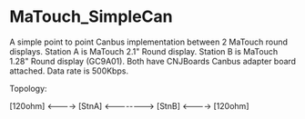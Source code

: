 # MaTouch_SimpleCan
A simple point to point Canbus implementation between 2 MaTouch round displays. 
Station A is MaTouch 2.1" Round display. 
Station B is MaTouch 1.28" Round display (GC9A01).
Both have CNJBoards Canbus adapter board attached.
Data rate is 500Kbps.

Topology:

[120ohm] <----> [StnA] <--------> [StnB] <----> [120ohm]
